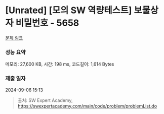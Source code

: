 # [Unrated] [모의 SW 역량테스트] 보물상자 비밀번호 - 5658 

[문제 링크](https://swexpertacademy.com/main/code/problem/problemDetail.do?contestProbId=AWXRUN9KfZ8DFAUo) 

### 성능 요약

메모리: 27,600 KB, 시간: 198 ms, 코드길이: 1,614 Bytes

### 제출 일자

2024-09-06 15:13



> 출처: SW Expert Academy, https://swexpertacademy.com/main/code/problem/problemList.do